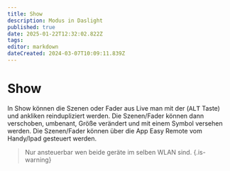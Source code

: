 ```yaml
---
title: Show
description: Modus in Daslight
published: true
date: 2025-01-22T12:32:02.822Z
tags: 
editor: markdown
dateCreated: 2024-03-07T10:09:11.839Z
---
```


# Show
In Show können die Szenen oder Fader aus Live man mit der (<kbd>ALT</kbd> Taste) und ankliken reindupliziert werden.
Die Szenen/Fader können dann verschoben, umbenant, Größe verändert und mit einem Symbol versehen werden.
Die Szenen/Fader können über die App Easy Remote vom Handy/Ipad gesteuert werden.
> Nur ansteuerbar wen beide geräte im selben WLAN sind.
{.is-warning}